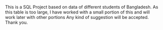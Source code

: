 This is a SQL Project based on data of different students of Bangladesh. As this table is too large, I have worked with a small portion of this and will work later with other portions 
 Any kind of suggestion will be accepted. Thank you.
